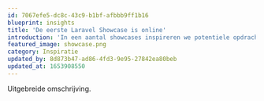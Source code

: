 ```yaml
---
id: 7067efe5-dc8c-43c9-b1bf-afbbb9ff1b16
blueprint: insights
title: 'De eerste Laravel Showcase is online'
introduction: 'In een aantal showcases inspireren we potentiele opdrachtgevers met concrete oplossingen, de eerste is van Bitfactory.'
featured_image: showcase.png
category: Inspiratie
updated_by: 8d873b47-ad86-4fd3-9e95-27842ea80beb
updated_at: 1653908550
---
```

Uitgebreide omschrijving.
